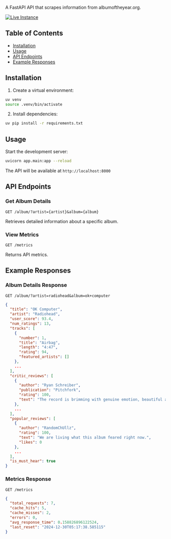 A FastAPI API that scrapes information from albumoftheyear.org.

[![Live Instance](https://img.shields.io/badge/Live_Instance-aoty.jawad.sh-blue)](https://aoty.jawad.sh/)

## Table of Contents

- [Installation](#installation)
- [Usage](#usage)
- [API Endpoints](#api-endpoints)
- [Example Responses](#example-responses)

## Installation

1. Create a virtual environment:

```bash
uv venv
source .venv/bin/activate
```

2. Install dependencies:

```bash
uv pip install -r requirements.txt
```

## Usage

Start the development server:

```bash
uvicorn app.main:app --reload
```

The API will be available at `http://localhost:8000`

## API Endpoints

### Get Album Details

```http
GET /album/?artist={artist}&album={album}
```

Retrieves detailed information about a specific album.

### View Metrics

```http
GET /metrics
```

Returns API metrics.

## Example Responses

### Album Details Response

```http
GET /album/?artist=radiohead&album=ok+computer
```

```json
{
  "title": "OK Computer",
  "artist": "Radiohead",
  "user_score": 93.4,
  "num_ratings": 13,
  "tracks": [
    {
      "number": 1,
      "title": "Airbag",
      "length": "4:47",
      "rating": 94,
      "featured_artists": []
    },
    ...
  ],
  "critic_reviews": [
    {
      "author": "Ryan Schreiber",
      "publication": "Pitchfork",
      "rating": 100,
      "text": "The record is brimming with genuine emotion, beautiful and complex imagery and music, and lyrics that are at ..."
    },
    ...
  ],
  "popular_reviews": [
    {
      "author": "RandomChUllz",
      "rating": 100,
      "text": "We are living what this album feared right now.",
      "likes": 0
    },
    ...
  ],
  "is_must_hear": true
}
```

### Metrics Response

```http
GET /metrics
```

```json
{
  "total_requests": 7,
  "cache_hits": 5,
  "cache_misses": 2,
  "errors": 0,
  "avg_response_time": 0.158826896122524,
  "last_reset": "2024-12-30T05:17:38.585115"
}
```
